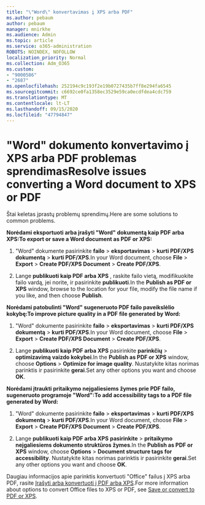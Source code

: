 ```yaml
---
title: "\"Word\" konvertavimas į XPS arba PDF"
ms.author: pebaum
author: pebaum
manager: mnirkhe
ms.audience: Admin
ms.topic: article
ms.service: o365-administration
ROBOTS: NOINDEX, NOFOLLOW
localization_priority: Normal
ms.collection: Adm_O365
ms.custom:
- "9000586"
- "2687"
ms.openlocfilehash: 252194c9c193f2e19b0727435b7ff8e294fa6545
ms.sourcegitcommit: c6692ce0fa1358ec3529e59ca0ecdfdea4cdc759
ms.translationtype: MT
ms.contentlocale: lt-LT
ms.lasthandoff: 09/15/2020
ms.locfileid: "47794847"
---
```

# <a name="resolve-issues-converting-a-word-document-to-xps-or-pdf"></a><span data-ttu-id="3537c-102">"Word" dokumento konvertavimo į XPS arba PDF problemas sprendimas</span><span class="sxs-lookup"><span data-stu-id="3537c-102">Resolve issues converting a Word document to XPS or PDF</span></span>

<span data-ttu-id="3537c-103">Štai keletas įprastų problemų sprendimų.</span><span class="sxs-lookup"><span data-stu-id="3537c-103">Here are some solutions to common problems.</span></span> 

<span data-ttu-id="3537c-104">**Norėdami eksportuoti arba įrašyti "Word" dokumentą kaip PDF arba XPS:**</span><span class="sxs-lookup"><span data-stu-id="3537c-104">**To export or save a Word document as PDF or XPS:**</span></span>

1. <span data-ttu-id="3537c-105">"Word" dokumente pasirinkite **failo**  >  **eksportavimas**  >  **kurti PDF/XPS dokumentą**  >  **kurti PDF/XPS**.</span><span class="sxs-lookup"><span data-stu-id="3537c-105">In your Word document, choose  **File** > **Export** > **Create PDF/XPS Document** > **Create PDF/XPS**.</span></span>

2. <span data-ttu-id="3537c-106">Lange **publikuoti kaip PDF arba XPS** , raskite failo vietą, modifikuokite failo vardą, jei norite, ir pasirinkite **publikuoti**.</span><span class="sxs-lookup"><span data-stu-id="3537c-106">In the **Publish as PDF or XPS** window, browse to the location for your file, modify the file name if you like, and then choose **Publish**.</span></span>

<span data-ttu-id="3537c-107">**Norėdami patobulinti "Word" sugeneruoto PDF failo paveikslėlio kokybę:**</span><span class="sxs-lookup"><span data-stu-id="3537c-107">**To improve picture quality in a PDF file generated by Word:**</span></span>

1. <span data-ttu-id="3537c-108">"Word" dokumente pasirinkite **failo**  >  **eksportavimas**  >  **kurti PDF/XPS dokumentą**  >  **kurti PDF/XPS**.</span><span class="sxs-lookup"><span data-stu-id="3537c-108">In your Word document, choose  **File** > **Export** > **Create PDF/XPS Document** > **Create PDF/XPS**.</span></span>

2. <span data-ttu-id="3537c-109">Lange **publikuoti kaip PDF arba XPS** pasirinkite **parinkčių**  >  **optimizavimą vaizdo kokybei**.</span><span class="sxs-lookup"><span data-stu-id="3537c-109">In the **Publish as PDF or XPS** window, choose **Options** > **Optimize for image quality**.</span></span> <span data-ttu-id="3537c-110">Nustatykite kitas norimas parinktis ir pasirinkite **gerai**.</span><span class="sxs-lookup"><span data-stu-id="3537c-110">Set any other options you want and choose **OK**.</span></span> 

<span data-ttu-id="3537c-111">**Norėdami įtraukti pritaikymo neįgaliesiems žymes prie PDF failo, sugeneruoto programoje "Word":**</span><span class="sxs-lookup"><span data-stu-id="3537c-111">**To add accessibility tags to a PDF file generated by Word:**</span></span>
 
1. <span data-ttu-id="3537c-112">"Word" dokumente pasirinkite **failo**  >  **eksportavimas**  >  **kurti PDF/XPS dokumentą**  >  **kurti PDF/XPS**.</span><span class="sxs-lookup"><span data-stu-id="3537c-112">In your Word document, choose  **File** > **Export** > **Create PDF/XPS Document** > **Create PDF/XPS**.</span></span>

2. <span data-ttu-id="3537c-113">Lange **publikuoti kaip PDF arba XPS** **pasirinkite**  >  **pritaikymo neįgaliesiems dokumento struktūros žymes**.</span><span class="sxs-lookup"><span data-stu-id="3537c-113">In the **Publish as PDF or XPS** window, choose **Options** > **Document structure tags for accessibility**.</span></span> <span data-ttu-id="3537c-114">Nustatykite kitas norimas parinktis ir pasirinkite **gerai**.</span><span class="sxs-lookup"><span data-stu-id="3537c-114">Set any other options you want and choose **OK**.</span></span>

<span data-ttu-id="3537c-115">Daugiau informacijos apie parinktis konvertuoti "Office" failus į XPS arba PDF, rasite [Įrašyti arba konvertuoti į PDF arba XPS](https://support.office.com/article/d85416c5-7d77-4fd6-a216-6f4bf7c7c110).</span><span class="sxs-lookup"><span data-stu-id="3537c-115">For more information about options to convert Office files to XPS or PDF, see [Save or convert to PDF or XPS](https://support.office.com/article/d85416c5-7d77-4fd6-a216-6f4bf7c7c110).</span></span>